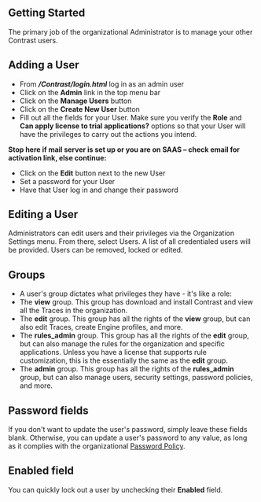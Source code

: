 <!--
title: "Configuring User Accounts"
description: "Startup guide for adding and editing users."
-->

## Getting Started
The primary job of the organizational Administrator is to manage your other Contrast users.

## Adding a User
* From ***/Contrast/login.html*** log in as an admin user
* Click on the **Admin** link in the top menu bar
* Click on the **Manage Users** button 
* Click on the **Create New User** button
* Fill out all the fields for your User. Make sure you verify the **Role** and **Can apply license to trial applications?** options so that your User will have the privileges to carry out the actions you intend.

**Stop here if mail server is set up or you are on SAAS – check email for activation link, else continue:**
* Click on the **Edit** button next to the new User
* Set a password for your User 
* Have that User log in and change their password 

## Editing a User
Administrators can edit users and their privileges via the Organization Settings menu. From there, select Users. A list of all credentialed users will be provided. Users can be removed, locked or edited.

## Groups
* A user's group dictates what privileges they have - it's like a role:
* The **view** group. This group has download and install Contrast and view all the Traces in the organization.
* The **edit** group. This group has all the rights of the **view** group, but can also edit Traces, create Engine profiles, and more.
* The **rules_admin** group. This group has all the rights of the **edit** group, but can also manage the rules for the organization and specific applications. Unless you have a license that supports rule customization, this is the essentially the same as the **edit** group.
* The **admin** group. This group has all the rights of the **rules_admin** group, but can also manage users, security settings, password policies, and more. 

## Password fields
If you don't want to update the user's password, simply leave these fields blank. Otherwise, you can update a user's password to any value, as long as it complies with the organizational [Password Policy](admin_tsconfig.html#pw).

## Enabled field
You can quickly lock out a user by unchecking their **Enabled** field.

